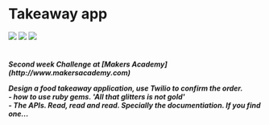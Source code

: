 Takeaway app
=====
<div>
<img src = https://img.shields.io/badge/%20-GitHub-orange.svg>
<img src = https://img.shields.io/badge/%20-Ruby-blue.svg>
<img src = https://img.shields.io/badge/%20-RSpec-red.svg>
</div>
<br>

<h5> Second week Challenge at [Makers Academy](http://www.makersacademy.com)

Design a food takeaway application, use Twilio to confirm the order.<br>
    - how to use ruby gems. 'All that glitters is not gold'<br>
    - The APIs.  Read, read and read. Specially the documentiation. If you find one...
